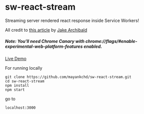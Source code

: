 # sw-react-stream
Streaming server rendered react response inside Service Workers!

All credit to [this article](https://jakearchibald.com/2016/streams-ftw/) by [Jake Archibald](https://github.com/jakearchibald)


##### Note: You'll need Chrome Canary with chrome://flags/#enable-experimental-web-platform-features enabled.
[Live Demo](https://sw-react-stream.herokuapp.com/)

For running locally

```
git clone https://github.com/mayankchd/sw-react-stream.git
cd sw-react-stream
npm install
npm start
```
go to 
```
localhost:3000
```
